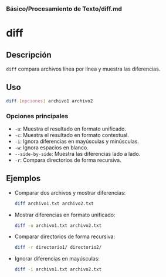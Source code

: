 ### **Básico/Procesamiento de Texto/diff.md**

# diff

## Descripción

`diff` compara archivos línea por línea y muestra las diferencias.

## Uso

```bash
diff [opciones] archivo1 archivo2
```

### Opciones principales

- `-u`: Muestra el resultado en formato unificado.
- `-c`: Muestra el resultado en formato contextual.
- `-i`: Ignora diferencias en mayúsculas y minúsculas.
- `-w`: Ignora espacios en blanco.
- `--side-by-side`: Muestra las diferencias lado a lado.
- `-r`: Compara directorios de forma recursiva.

## Ejemplos

- Comparar dos archivos y mostrar diferencias:

  ```bash
  diff archivo1.txt archivo2.txt
  ```

- Mostrar diferencias en formato unificado:

  ```bash
  diff -u archivo1.txt archivo2.txt
  ```

- Comparar directorios de forma recursiva:

  ```bash
  diff -r directorio1/ directorio2/
  ```

- Ignorar diferencias en mayúsculas:

  ```bash
  diff -i archivo1.txt archivo2.txt
  ```
